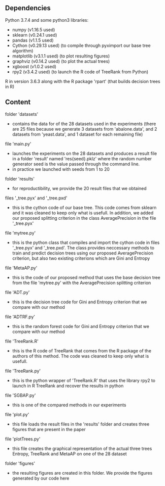 ## Dependencies
Python 3.7.4 and some python3 libraries:
 - numpy (v1.16.5 used)
 - sklearn (v0.24.1 used)
 - pandas (v1.1.5 used)
 - Cython (v0.29.13 used) (to compile through pyximport our base tree algorithm)
 - matplotlib (v3.1.1 used) (to plot resulting figures)
 - graphviz (v0.14.2 used) (to plot the actual trees)
 - xgboost (v1.0.2 used)
 - rpy2 (v3.4.2 used) (to launch the R code of TreeRank from Python)

R in version 3.6.3 along with the R package 'rpart' (that builds decision trees in R)

## Content
folder 'datasets'
 - contains the data for of the 28 datasets used in the experiments (there are 25 files because we generate 3 datasets from 'abalone.data', and 2 datasets from 'yeast.data', and 1 dataset for each remaining file)

file 'main.py'
 - launches the experiments on the 28 datasets and produces a result file in a folder 'result' named 'res{seed}.pklz' where the random number generator seed is the value passed through the command line.
 - in practice we launched with seeds from 1 to 20

folder 'results'
 - for reproductibility, we provide the 20 result files that we obtained

files '_tree.pyx' and '_tree.pxd'
 - this is the cython code of our base tree. This code comes from sklearn and it was cleaned to keep only what is usefull. In addition, we added our proposed splitting criterion in the class AveragePrecision in the file '_tree.pyx'

file 'mytree.py'
 - this is the python class that compiles and import the cython code in files '_tree.pyx' and '_tree.pxd'. The class provides neccessary methods to train and predict decision trees using our proposed AveragePrecision criterion, but also two existing criterions which are Gini and Entropy

file 'MetaAP.py'
 - this is the code of our proposed method that uses the base decision tree from the file 'mytree.py' with the AveragePrecision splitting criterion

file 'ADT.py'
 - this is the decision tree code for Gini and Entropy criterion that we compare with our method

file 'ADTRF.py'
 - this is the random forest code for Gini and Entropy criterion that we compare with our method

file 'TreeRank.R'
 - this is the R code of TreeRank that comes from the R package of the authors of this method. The code was cleaned to keep only what is usefull.

file 'TreeRank.py'
 - this is the python wrapper of 'TreeRank.R' that uses the library rpy2 to launch in R TreeRank and recover the results in python

file 'SGBAP.py'
 - this is one of the compared methods in our experiments

file 'plot.py'
 - this file loads the result files in the 'results' folder and creates three figures that are present in the paper

file 'plotTrees.py'
 - this file creates the graphical representation of the actual three trees Entropy, TreeRank and MetaAP on one of the 28 dataset

folder 'figures'
 - the resulting figures are created in this folder. We provide the figures generated by our code here
